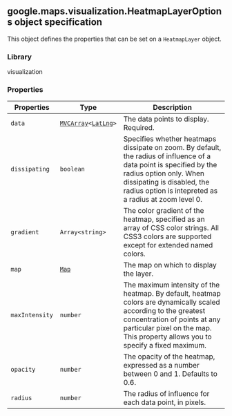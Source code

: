 <h2 id="HeatmapLayerOptions">
google.maps.visualization.HeatmapLayerOptions
object specification
</h2><p>This object defines the properties that can be set on a <code>HeatmapLayer</code> object.</p><h3 id="devsite_header_383">Library</h3><p>visualization</p><h3 id="devsite_header_384">Properties</h3><table summary="interface HeatmapLayerOptions - Properties" width="100%">
<thead>
<tr><th>Properties</th>
<th>Type</th>
<th>Description</th>
</tr></thead>
<tbody>
<tr>
<td><code>data</code></td>
<td><code><a href="https://github.com/amenadiel/google-maps-documentation/blob/master/docs/google.maps.MVCArray.md">MVCArray</a>&lt;<a href="https://github.com/amenadiel/google-maps-documentation/blob/master/docs/google.maps.LatLng.md">LatLng</a>&gt;</code></td>
<td>The data points to display. Required.</td>
</tr>
<tr>
<td><code>dissipating</code></td>
<td><code>boolean</code></td>
<td>Specifies whether heatmaps dissipate on zoom. By default, the radius of influence of a data point is specified by the radius option only. When dissipating is disabled, the radius option is intepreted as a radius at zoom level 0.</td>
</tr>
<tr>
<td><code>gradient</code></td>
<td><code>Array&lt;string&gt;</code></td>
<td>The color gradient of the heatmap, specified as an array of CSS color strings. All CSS3 colors are supported except for extended named colors.</td>
</tr>
<tr>
<td><code>map</code></td>
<td><code><a href="https://github.com/amenadiel/google-maps-documentation/blob/master/docs/google.maps.Map.md">Map</a></code></td>
<td>The map on which to display the layer.</td>
</tr>
<tr>
<td><code>maxIntensity</code></td>
<td><code>number</code></td>
<td>The maximum intensity of the heatmap. By default, heatmap colors are dynamically scaled according to the greatest concentration of points at any particular pixel on the map. This property allows you to specify a fixed maximum.</td>
</tr>
<tr>
<td><code>opacity</code></td>
<td><code>number</code></td>
<td>The opacity of the heatmap, expressed as a number between 0 and 1. Defaults to 0.6.</td>
</tr>
<tr>
<td><code>radius</code></td>
<td><code>number</code></td>
<td>The radius of influence for each data point, in pixels.</td>
</tr>
</tbody>
</table>